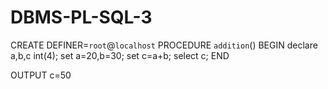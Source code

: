 # DBMS-PL-SQL-3
CREATE DEFINER=`root`@`localhost` PROCEDURE `addition`()
BEGIN
declare a,b,c int(4);
set a=20,b=30;
set c=a+b;
select c;
END

OUTPUT
c=50
